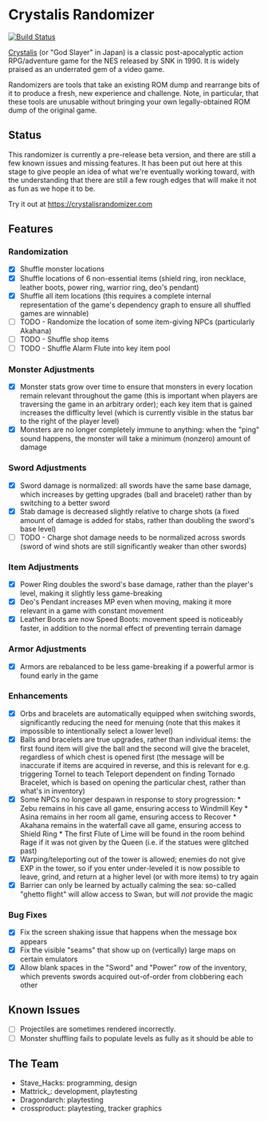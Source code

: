 # Crystalis Randomizer

[![Build Status](https://travis-ci.org/shicks/crystalis-randomizer.svg?branch=master)](https://travis-ci.org/shicks/crystalis-randomizer)

[Crystalis] (or "God Slayer" in Japan) is a classic post-apocalyptic action
RPG/adventure game for the NES released by SNK in 1990.  It is widely praised as
an underrated gem of a video game.

Randomizers are tools that take an existing ROM dump and rearrange bits of it to
produce a fresh, new experience and challenge.  Note, in particular, that these
tools are unusable without bringing your own legally-obtained ROM dump of the
original game.

[Crystalis]: https://en.wikipedia.org/wiki/Crystalis

## Status

This randomizer is currently a pre-release beta version, and there are
still a few known issues and missing features.  It has been put out here
at this stage to give people an idea of what we're eventually working
toward, with the understanding that there are still a few rough edges that
will make it not as fun as we hope it to be.

Try it out at https://crystalisrandomizer.com

## Features

### Randomization

* [x] Shuffle monster locations
* [x] Shuffle locations of 6 non-essential items (shield ring, iron necklace,
      leather boots, power ring, warrior ring, deo's pendant)
* [x] Shuffle all item locations (this requires a complete internal representation
      of the game's dependency graph to ensure all shuffled games are winnable)
* [ ] TODO - Randomize the location of some item-giving NPCs (particularly Akahana)
* [ ] TODO - Shuffle shop items
* [ ] TODO - Shuffle Alarm Flute into key item pool

### Monster Adjustments

* [x] Monster stats grow over time to ensure that monsters in every location
      remain relevant throughout the game (this is important when players are
      traversing the game in an arbitrary order); each key item that is gained
      increases the difficulty level (which is currently visible in the status bar
      to the right of the player level)
* [x] Monsters are no longer completely immune to anything: when the "ping" sound
      happens, the monster will take a minimum (nonzero) amount of damage

### Sword Adjustments

* [x] Sword damage is normalized: all swords have the same base damage, which
      increases by getting upgrades (ball and bracelet) rather than by switching
      to a better sword
* [x] Stab damage is decreased slightly relative to charge shots (a fixed amount
      of damage is added for stabs, rather than doubling the sword's base level)
* [ ] TODO - Charge shot damage needs to be normalized across swords (sword of wind shots
      are still significantly weaker than other swords)

### Item Adjustments

* [x] Power Ring doubles the sword's base damage, rather than the player's level,
      making it slightly less game-breaking
* [x] Deo's Pendant increases MP even when moving, making it more relevant in a
      game with constant movement
* [x] Leather Boots are now Speed Boots: movement speed is noticeably faster, in
      addition to the normal effect of preventing terrain damage

### Armor Adjustments

* [x] Armors are rebalanced to be less game-breaking if a powerful armor is
      found early in the game

### Enhancements

* [x] Orbs and bracelets are automatically equipped when switching swords,
      significantly reducing the need for menuing (note that this makes it
      impossible to intentionally select a lower level)
* [x] Balls and bracelets are true upgrades, rather than individual items: the
      first found item will give the ball and the second will give the bracelet,
      regardless of which chest is opened first (the message will be inaccurate
      if items are acquired in reverse, and this is relevant for e.g. triggering
      Tornel to teach Teleport dependent on finding Tornado Bracelet, which is
      based on opening the particular chest, rather than what's in inventory)
* [x] Some NPCs no longer despawn in response to story progression:
      * Zebu remains in his cave all game, ensuring access to Windmill Key
      * Asina remains in her room all game, ensuring access to Recover
      * Akahana remains in the waterfall cave all game, ensuring access to
        Shield Ring
      * The first Flute of Lime will be found in the room behind Rage if it was
        not given by the Queen (i.e. if the statues were glitched past)
* [x] Warping/teleporting out of the tower is allowed; enemies do not give EXP in
      the tower, so if you enter under-leveled it is now possible to leave, grind,
      and return at a higher level (or with more items) to try again
* [x] Barrier can only be learned by actually calming the sea: so-called "ghetto
      flight" will allow access to Swan, but will *not* provide the magic

### Bug Fixes

* [x] Fix the screen shaking issue that happens when the message box appears
* [x] Fix the visible "seams" that show up on (vertically) large maps on certain
      emulators
* [x] Allow blank spaces in the "Sword" and "Power" row of the inventory, which
      prevents swords acquired out-of-order from clobbering each other

## Known Issues

* [ ] Projectiles are sometimes rendered incorrectly.
* [ ] Monster shuffling fails to populate levels as fully as it should be able to

## The Team

* Stave_Hacks: programming, design
* Mattrick_: development, playtesting
* Dragondarch: playtesting
* crossproduct: playtesting, tracker graphics
